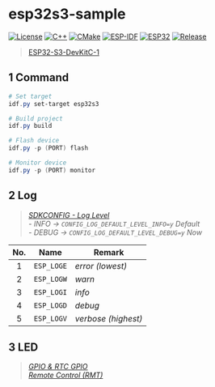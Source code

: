 # esp32s3-sample

[![License](https://img.shields.io/badge/License-MIT-important.svg?style=flat&logo=github)](https://www.mit-license.org)
[![C++](https://img.shields.io/badge/C++-11-success.svg?style=flat&logo=cplusplus)](https://isocpp.org)
[![CMake](https://img.shields.io/badge/CMake-3.5-success.svg?style=flat&logo=cmake)](https://cmake.org/cmake/help/v3.5)
[![ESP-IDF](https://img.shields.io/badge/ESP_IDF-4.4-success.svg?style=flat&logo=espressif)](https://dl.espressif.com/dl/esp-idf/?idf=4.4)
[![ESP32](https://img.shields.io/badge/ESP32-S3-success.svg?style=flat&logo=espHome)](https://docs.espressif.com/projects/esp-idf/zh_CN/v4.4/esp32s3/get-started/index.html)
[![Release](https://img.shields.io/badge/Release-0.4.0-informational.svg)](https://github.com/aaric/esp32s3-sample/releases)

> [ESP32-S3-DevKitC-1](https://docs.espressif.com/projects/esp-idf/zh_CN/latest/esp32s3/hw-reference/esp32s3/user-guide-devkitc-1.html)

## 1 Command

```powershell
# Set target
idf.py set-target esp32s3

# Build project
idf.py build

# Flash device
idf.py -p (PORT) flash

# Monitor device
idf.py -p (PORT) monitor
```

## 2 Log

> *[SDKCONFIG - Log Level](https://docs.espressif.com/projects/esp-idf/zh_CN/v4.4/esp32s3/api-reference/system/log.html)*  
> *- INFO  -> `CONFIG_LOG_DEFAULT_LEVEL_INFO=y` Default*  
> *- DEBUG -> `CONFIG_LOG_DEFAULT_LEVEL_DEBUG=y` Now*

|No.|Name|Remark|
|:---:|:---:|-----|
|1|`ESP_LOGE`|*error (lowest)*|
|2|`ESP_LOGW`|*warn*|
|3|`ESP_LOGI`|*info*|
|4|`ESP_LOGD`|*debug*|
|5|`ESP_LOGV`|*verbose (highest)*|

## 3 LED

> *[GPIO & RTC GPIO](https://docs.espressif.com/projects/esp-idf/zh_CN/v4.4/esp32s3/api-reference/peripherals/gpio.html)*  
> *[Remote Control (RMT)](https://docs.espressif.com/projects/esp-idf/zh_CN/v4.4/esp32s3/api-reference/peripherals/rmt.html)*

